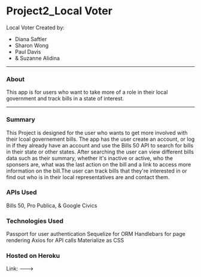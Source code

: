 # Project2_Local Voter

Local Voter Created by:
* Diana Saftler
* Sharon Wong
* Paul Davis
* & Suzanne Alidina

-------------

### About ###

This app is for users who want to take more of a role in their local government and track bills in a state of interest.

-------------

### Summary ###
This Project is designed for the user who wants to get more involved with their lcoal governement bills. The app has the user create an account, or log in if they already have an account and use the Bills 50 API to search for bills in their state or other states. After searching the user can view different bills data such as their summary, whether it's inactive or active, who the sponsers are, what was the last action on the bill and a link to access more information on the bill.The user can track bills that they're interested in or find out who is in their local representatives are and contact them.

### APIs Used ###
Bills 50, Pro Publica, & Google Civics

### Technologies Used ###
Passport for user authentication
Sequelize for ORM
Handlebars for page rendering
Axios for API calls
Materialize as CSS

### Hosted on Heroku ###
Link: --->